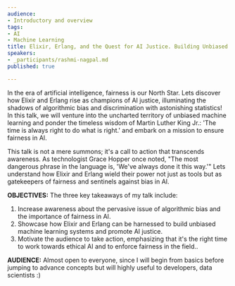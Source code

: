```yaml
---
audience:
- Introductory and overview
tags:
- AI
- Machine Learning
title: Elixir, Erlang, and the Quest for AI Justice. Building Unbiased ML Systems
speakers:
- _participants/rashmi-nagpal.md
published: true

---
```

In the era of artificial intelligence, fairness is our North Star. Lets discover how Elixir and Erlang rise as champions of AI justice, illuminating the shadows of algorithmic bias and discrimination with astonishing statistics! In this talk, we will venture into the uncharted territory of unbiased machine learning and ponder the timeless wisdom of Martin Luther King Jr.: 'The time is always right to do what is right.' and embark on a mission to ensure fairness in AI.

This talk is not a mere summons; it's a call to action that transcends awareness. As technologist Grace Hopper once noted, "The most dangerous phrase in the language is, 'We've always done it this way.'" Lets understand how Elixir and Erlang wield their power not just as tools but as gatekeepers of fairness and sentinels against bias in AI.

**OBJECTIVES:**
The three key takeaways of my talk include:
1) Increase awareness about the pervasive issue of algorithmic bias and the importance of fairness in AI.
2) Showcase how Elixir and Erlang can be harnessed to build unbiased machine learning systems and promote AI justice.
3) Motivate the audience to take action, emphasizing that it's the right time to work towards ethical AI and to enforce fairness in the field..

**AUDIENCE:**
Almost open to everyone, since I will begin from basics before jumping to advance concepts but will highly useful to developers, data scientists :)
